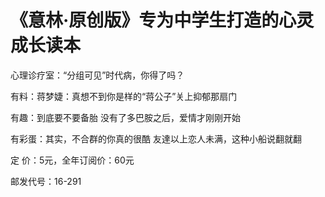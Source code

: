 # 《意林·原创版》专为中学生打造的心灵成长读本

心理诊疗室：“分组可见”时代病，你得了吗？ 

有料：蒋梦婕：真想不到你是样的“蒋公子”关上抑郁那扇门 

有趣：到底要不要备胎 没有了多巴胺之后，爱情才刚刚开始 

有彩蛋：其实，不合群的你真的很酷 友達以上恋人未满，这种小船说翻就翻 

定 价：5元，全年订阅价：60元 

邮发代号：16-291